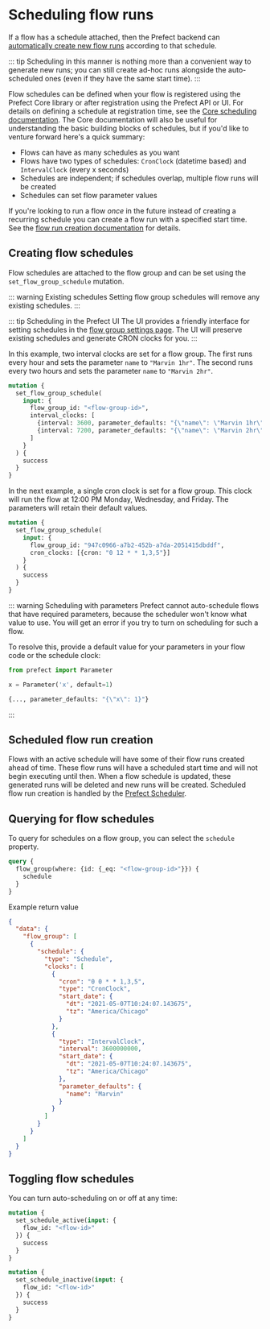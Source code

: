 # Scheduling flow runs

If a flow has a schedule attached, then the Prefect backend can [automatically create new flow runs](#scheduled-flow-run-creation) according to that schedule.

::: tip
Scheduling in this manner is nothing more than a convenient way to generate new runs; you can still create ad-hoc runs alongside the auto-scheduled ones (even if they have the same start time).
:::

Flow schedules can be defined when your flow is registered using the Prefect Core library or after registration using the Prefect API or UI. For details on defining a schedule at registration time, see the [Core scheduling documentation](../../core/concepts/schedules.md). The Core documentation will also be useful for understanding the basic building blocks of schedules, but if you'd like to venture forward here's a quick summary:

- Flows can have as many schedules as you want
- Flows have two types of schedules: `CronClock` (datetime based) and `IntervalClock` (every x seconds)
- Schedules are independent; if schedules overlap, multiple flow runs will be created
- Schedules can set flow parameter values

If you're looking to run a flow _once_ in the future instead of creating a recurring schedule you can create a flow run with a specified start time. See the [flow run creation documentation](./creation.md#start-times) for details.

## Creating flow schedules <Badge text="GQL" />

Flow schedules are attached to the flow group and can be set using the `set_flow_group_schedule` mutation.

::: warning Existing schedules
Setting flow group schedules will remove any existing schedules.
:::

::: tip Scheduling in the Prefect UI
The UI provides a friendly interface for setting schedules in the [flow group settings page](../ui/flow.md#settings).
The UI will preserve existing schedules and generate CRON clocks for you.
:::

In this example, two interval clocks are set for a flow group. The first runs every hour and sets the parameter `name` to `"Marvin 1hr"`. The second runs every two hours and sets the parameter `name` to `"Marvin 2hr"`.

```graphql
mutation {
  set_flow_group_schedule(
    input: {
      flow_group_id: "<flow-group-id>", 
      interval_clocks: [
        {interval: 3600, parameter_defaults: "{\"name\": \"Marvin 1hr\"}"}
        {interval: 7200, parameter_defaults: "{\"name\": \"Marvin 2hr\"}"}
      ]
    }
  ) {
    success
  }
}
```

In the next example, a single cron clock is set for a flow group. This clock will run the flow at 12:00 PM Monday, Wednesday, and Friday. The parameters will retain their default values.

```graphql
mutation {
  set_flow_group_schedule(
    input: {
      flow_group_id: "947c0966-a7b2-452b-a7da-2051415dbddf", 
      cron_clocks: [{cron: "0 12 * * 1,3,5"}]
    }
  ) {
    success
  }
}
```

::: warning Scheduling with parameters
Prefect cannot auto-schedule flows that have required parameters, because the scheduler won't know what value to use. You will get an error if you try to turn on scheduling for such a flow.

To resolve this, provide a default value for your parameters in your flow code or the schedule clock:

```python
from prefect import Parameter

x = Parameter('x', default=1)
```

```graphql
{..., parameter_defaults: "{\"x\": 1}"}
```
:::

## Scheduled flow run creation

Flows with an active schedule will have some of their flow runs created ahead of time. These flow runs will have a scheduled start time and will not begin executing until then. When a flow schedule is updated, these generated runs will be deleted and new runs will be created. Scheduled flow run creation is handled by the [Prefect Scheduler](../concepts/services.md#scheduler).


## Querying for flow schedules <Badge text="GQL" />

To query for schedules on a flow group, you can select the `schedule` property.

```graphql
query {
  flow_group(where: {id: {_eq: "<flow-group-id>"}}) {
    schedule
  }
}
```

Example return value

```json
{
  "data": {
    "flow_group": [
      {
        "schedule": {
          "type": "Schedule",
          "clocks": [
            {
              "cron": "0 0 * * 1,3,5",
              "type": "CronClock",
              "start_date": {
                "dt": "2021-05-07T10:24:07.143675",
                "tz": "America/Chicago"
              }
            },
            {
              "type": "IntervalClock",
              "interval": 3600000000,
              "start_date": {
                "dt": "2021-05-07T10:24:07.143675",
                "tz": "America/Chicago"
              },
              "parameter_defaults": {
                "name": "Marvin"
              }
            }
          ]
        }
      }
    ]
  }
}
```

## Toggling flow schedules <Badge text="GQL"/>

You can turn auto-scheduling on or off at any time:

```graphql
mutation {
  set_schedule_active(input: {
    flow_id: "<flow-id>"
  }) {
    success
  }
}
```

```graphql
mutation {
  set_schedule_inactive(input: {
    flow_id: "<flow-id>"
  }) {
    success
  }
}
```
